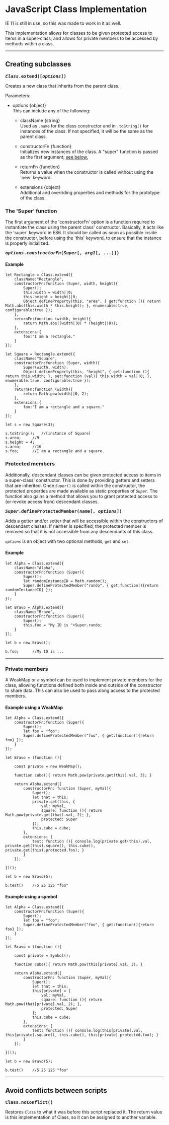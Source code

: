 # JavaScript Class Implementation

IE 11 is still in use, so this was made to work in it as well.

This implementation allows for classes to be given protected access to items in a super-class, and allows for private members to be accessed by methods within a class.

---

## Creating subclasses

**<samp style="background-color:transparent">*Class*.extend([*options*])</samp>**

Creates a new class that inherits from the parent class.

Parameters:
- *options* {object}  
This can include any of the following:
	
	- className {string}  
	Used as `.name` for the class constructor and in `.toString()` for instances of the class. If not specified, it will be the same as the parent class.
	
	- constructorFn {function}  
	Initializes new instances of the class. A "super" function is passed as the first argument; <a href="#user-content-super">see below.</a>
	
	- returnFn {function}  
	Returns a value when the constructor is called without using the 'new' keyword.
	
	- extensions {object}  
	Additional and overriding properties and methods for the prototype of the class.

### <span id="super">The 'Super' function</span>

The first argument of the 'constructorFn' option is a function required to instantiate the class using the parent class' constructor. Basically, it acts like the 'super' keyword in ES6. It should be called as soon as possible inside the constructor, before using the 'this' keyword, to ensure that the instance is properly initialized.

**<samp id="super">*options*.*constructorFn*(*Super*[, *arg1*[, ...]])</samp>**

#### Example

```
let Rectangle = Class.extend({
	className:"Rectangle",
	constructorFn:function (Super, width, height){
		Super();
		this.width = width||0;
		this.height = height||0;
		Object.defineProperty(this, "area", { get:function (){ return Math.abs(this.width * this.height); }, enumerable:true, configurable:true });
	},
	returnFn:function (width, height){
		return Math.abs((width||0) * (height||0));
	},
	extensions:{
		foo:"I am a rectangle."
	}
});

let Square = Rectangle.extend({
	className:"Square",
	constructorFn:function (Super, width){
		Super(width, width);
		Object.defineProperty(this, "height", { get:function (){ return this.width; }, set:function (val){ this.width = val||0; }, enumerable:true, configurable:true });
	},
	returnFn:function (width){
		return Math.pow(width||0, 2);
	},
	extensions:{
		foo:"I am a rectangle and a square."
	}
});

let s = new Square(3);

s.toString();	//[instance of Square]
s.area;		//9
s.height = 4;
s.area;		//16
s.foo;		//I am a rectangle and a square.

```

### Protected members

Additionally, descendant classes can be given protected access to items in a super-class' constructor. This is done by providing getters and setters that are inherited. Once <code>*Super*()</code> is called within the constructor, the protected properties are made available as static properties of <code>*Super*</code>. The function also gains a method that allows you to grant protected access to (or revoke access from) descendant classes.

**<samp>*Super*.defineProtectedMember(*name*[, *options*])</samp>**

Adds a getter and/or setter that will be accessible within the constructors of descendant classes. If neither is specified, the protected member is removed so that it is not accessible from any descendants of this class.

<code>*options*</code> is an object with two optional methods, <code>get</code> and <code>set</code>.

#### Example

```
let Alpha = Class.extend({
	className:"Alpha",
	constructorFn:function (Super){
		Super();
		let randomInstanceID = Math.random();
		Super.defineProtectedMember("rando", { get:function(){return randomInstanceID} });
	}
});

let Bravo = Alpha.extend({
	className:"Bravo",
	constructorFn:function (Super){
		Super();
		this.foo = "My ID is "+Super.rando;
	}
});

let b = new Bravo();

b.foo;		//My ID is ...

```


---

### Private members

A WeakMap or a symbol can be used to implement private members for the class, allowing functions defined both inside and outside of the constructor to share data. This can also be used to pass along access to the protected members.

#### Example using a WeakMap

```
let Alpha = Class.extend({
	constructorFn:function (Super){
		Super();
		let foo = "foo";
		Super.defineProtectedMember("foo", { get:function(){return foo} });
	}
});

let Bravo = (function (){
	
	const private = new WeakMap();
	
	function cube(){ return Math.pow(private.get(this).val, 3); }
	
	return Alpha.extend({
		constructorFn: function (Super, myVal){
			Super();
			let that = this;
			private.set(this, {
				val: myVal,
				square: function (){ return Math.pow(private.get(that).val, 2); },
				protected: Super
			});
			this.cube = cube;
		},
		extensions: {
			test: function (){ console.log(private.get(this).val, private.get(this).square(), this.cube(), private.get(this).protected.foo); }
		}
	});
	
})();

let b = new Bravo(5);

b.test()	//5 25 125 "foo"
```

#### Example using a symbol

```
let Alpha = Class.extend({
	constructorFn:function (Super){
		Super();
		let foo = "foo";
		Super.defineProtectedMember("foo", { get:function(){return foo} });
	}
});

let Bravo = (function (){
	
	const private = Symbol();
	
	function cube(){ return Math.pow(this[private].val, 3); }
	
	return Alpha.extend({
		constructorFn: function (Super, myVal){
			Super();
			let that = this;
			this[private] = {
				val: myVal,
				square: function (){ return Math.pow(that[private].val, 2); },
				protected: Super
			};
			this.cube = cube;
		},
		extensions: {
			test: function (){ console.log(this[private].val, this[private].square(), this.cube(), this[private].protected.foo); }
		}
	});
	
})();

let b = new Bravo(5);

b.test()	//5 25 125 "foo"
```


---

## Avoid conflicts between scripts

**<samp>Class.noConflict()</samp>**

Restores `Class` to what it was before this script replaced it. The return value is this implementation of Class, so it can be assigned to another variable.
